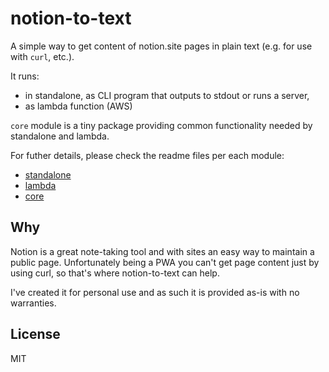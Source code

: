# notion-to-text

A simple way to get content of notion.site pages in plain text (e.g. for use with `curl`, etc.).

It runs:

- in standalone, as CLI program that outputs to stdout or runs a server,
- as lambda function (AWS)

`core` module is a tiny package providing common functionality needed by standalone and lambda.

For futher details, please check the readme files per each module:

- [standalone](standalone/README.md)
- [lambda](lambda/README.md)
- [core](core/README.md)

## Why

Notion is a great note-taking tool and with sites an easy way to maintain a public page. Unfortunately being a PWA you can't get page content just by using curl, so that's where notion-to-text can help.

I've created it for personal use and as such it is provided as-is with no warranties.

## License

MIT
